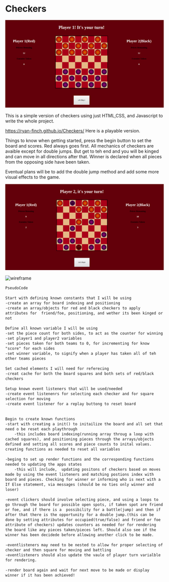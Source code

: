 # Checkers

![Starting-Game-Board](./img/game1.png)


This is a simple version of checkers using just HTML,CSS, and Javascript to write the whole project.

https://ryan-finch.github.io/Checkers/ Here is a playable version.

Things to know when getting started, press the begin button to set the board and scores. Red always goes first. All mechanics of checkers are avaible except for double jumps. But get to teh end and you will be kinged and can move in all directions after that. Winner is declared when all pieces from the opposing side have been taken.


Eventual plans will be to add the double jump method and add some more visual effects to the game.

![Kinged](./img/game2.png)


![wireframe](./wireframe.jpg)


``` 
PseudoCode

Start with defining known constants that I will be using
-create an array for board indexing and positioning
-create an array/objects for red and black checkers to apply attributes for  friend/foe, positioning, and wether its been kinged or not

Define all known variable I will be using
-set the piece count for both sides, to act as the counter for winning
-set player1 and player2 variables
-set pieces taken for both teams to 0, for incrementing for know "score" for each sides
-set winner variable, to signify when a player has taken all of teh other teams pieces

Set cached elements I will need for referecing
-creat cache for both the board squares and both sets of red/black checkers

Setup known event listeners that will be used/needed
-create event listenenrs for selecting each checker and for square selection for moving
-create event listener for a replay buttong to reset board


Begin to create known functions
-start with creating a init() to initailize the board and all set that need o be reset each playthrough
    -this includes board indexing(running array throug a loop with cached squares), and positioning pieces through the arrays/objects defined and setting all scores and piece counts to inital values. creating functions as needed to reset all variables

-beging to set up render functions and the corresponding functions needed to updating the apps states
    -this will include,  updating positons of checkers based on moves made by using the event listeners and matching postions index with board and pieces. Checking for winner or informing who is next with a If Else statement, via messages (should be no ties only winner and loser)

-event clickers should involve selecting piece, and using a loops to go through the board for possible open spots, if taken spot are friend or foe, and if there is a  possibility for a battle(jump) and then if after that there is the opportunity for a double jump.(this can be done by setting attributes for occupied(true/false) and friend or foe attribute of checkers) updates counters as needed for for rendering the board like any pieces taken/pieces left. Should also see if the winner has been decidede before allowing another click to be made.

-eventlisteners may need to be nested to allow for proper selecting of checker and then square for moving and battling
-eventlisteners should also update the vaule of player turn varialble for rendering.

-render board again and wait for next move to be made or display winner if it has been achieved!

```
